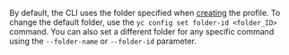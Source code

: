 By default, the CLI uses the folder specified when [creating](../cli/operations/profile/profile-create.md) the profile. To change the default folder, use the `yc config set folder-id <folder_ID>` command. You can also set a different folder for any specific command using the `--folder-name` or `--folder-id` parameter.
